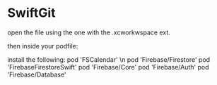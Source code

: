 # SwiftGit

open the file using the one with the .xcworkwspace ext.

then inside your podfile:

install the following:
  pod 'FSCalendar' \n
  pod 'Firebase/Firestore'
  pod 'FirebaseFirestoreSwift'
  pod 'Firebase/Core'
  pod 'Firebase/Auth'
  pod 'Firebase/Database'
